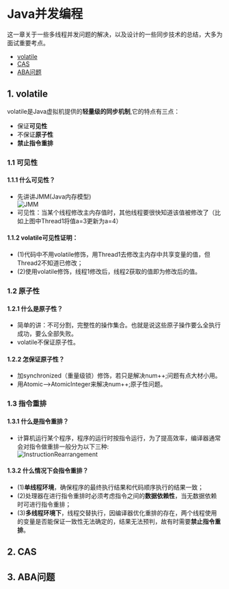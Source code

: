 # Java并发编程
这一章关于一些多线程并发问题的解决，以及设计的一些同步技术的总结，大多为面试重要考点。
* [volatile](https://github.com/Hi-world-DF/Interview-knowledge-points/blob/master/Concurrent/README.md#1-volatile)
* [CAS](https://github.com/Hi-world-DF/Interview-knowledge-points/blob/master/Concurrent/README.md#2-cas)
* [ABA问题](https://github.com/Hi-world-DF/Interview-knowledge-points/blob/master/Concurrent/README.md#3-aba%E9%97%AE%E9%A2%98)
## 1. volatile
volatile是Java虚拟机提供的**轻量级的同步机制**,它的特点有三点：
* 保证**可见性**
* 不保证**原子性**
* **禁止指令重排**
### 1.1 可见性
#### 1.1.1 什么可见性？
* 先讲讲JMM(Java内存模型)  
![JMM](https://github.com/Hi-world-DF/Interview-knowledge-points/blob/master/Concurrent/imgs/JMM.png)  
* 可见性：当某个线程修改主内存值时，其他线程要很快知道该值被修改了（比如上图中Thread1将值a=3更新为a=4）  
#### 1.1.2 volatile可见性证明：  
* (1)代码中不用volatile修饰，用Thread1去修改主内存中共享变量的值，但Thread2不知道已修改；  
* (2)使用volatile修饰，线程1修改后，线程2获取的值即为修改后的值。  

### 1.2 原子性
#### 1.2.1 什么是原子性？
* 简单的讲：不可分割，完整性的操作集合。也就是说这些原子操作要么全执行成功，要么全部失败。
* volatile不保证原子性。
#### 1.2.2 怎保证原子性？
* 加synchronized（重量级锁）修饰，若只是解决num++;问题有点大材小用。
* 用Atomic-->AtomicInteger来解决num++;原子性问题。

### 1.3 指令重排
#### 1.3.1 什么是指令重排？
* 计算机运行某个程序，程序的运行时按指令运行，为了提高效率，编译器通常会对指令做重排一般分为以下三种:  
![InstructionRearrangement](https://github.com/Hi-world-DF/Interview-knowledge-points/blob/master/Concurrent/imgs/recode.png)
#### 1.3.2 什么情况下会指令重排？
* (1)**单线程环境**，确保程序的最终执行结果和代码顺序执行的结果一致；
* (2)处理器在进行指令重排时必须考虑指令之间的**数据依赖性**，当无数据依赖时可进行指令重排；
* (3)**多线程环境下**，线程交替执行，因编译器优化重排的存在，两个线程使用的变量是否能保证一致性无法确定的，结果无法预判，故有时需要**禁止指令重排**。
## 2. CAS


## 3. ABA问题

